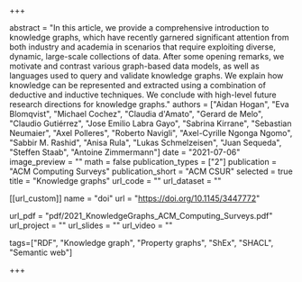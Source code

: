 +++

abstract = "In this article, we provide a comprehensive introduction to knowledge graphs, which have recently garnered significant attention from both industry and academia in scenarios that require exploiting diverse, dynamic, large-scale collections of data. After some opening remarks, we motivate and contrast various graph-based data models, as well as languages used to query and validate knowledge graphs. We explain how knowledge can be represented and extracted using a combination of deductive and inductive techniques. We conclude with high-level future research directions for knowledge graphs."
authors = ["Aidan Hogan", "Eva Blomqvist", "Michael Cochez", "Claudia d'Amato", "Gerard de Melo", "Claudio Gutiérrez", "Jose Emilio Labra Gayo", "Sabrina Kirrane", "Sebastian Neumaier", "Axel Polleres", "Roberto Navigli", "Axel-Cyrille Ngonga Ngomo", "Sabbir M. Rashid", "Anisa Rula", "Lukas Schmelzeisen", "Juan Sequeda", "Steffen Staab", "Antoine Zimmermann"]
date = "2021-07-06"
image_preview = ""
math = false
publication_types = ["2"] 
publication = "ACM Computing Surveys"
publication_short = "ACM CSUR"
selected = true
title = "Knowledge graphs"
url_code = ""
url_dataset = ""

[[url_custom]]
name = "doi"
url = "https://doi.org/10.1145/3447772"

url_pdf = "pdf/2021_KnowledgeGraphs_ACM_Computing_Surveys.pdf"
url_project = ""
url_slides = ""
url_video = ""



tags=["RDF", "Knowledge graph", "Property graphs", "ShEx", "SHACL", "Semantic web"]

+++